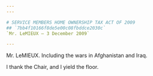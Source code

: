 ```yaml
---
---

# SERVICE MEMBERS HOME OWNERSHIP TAX ACT OF 2009
## `7bb4f10166f8de5e00c08fbddce2030c`
`Mr. LeMIEUX — 3 December 2009`

---
```



Mr. LeMIEUX. Including the wars in Afghanistan and Iraq.

I thank the Chair, and I yield the floor.